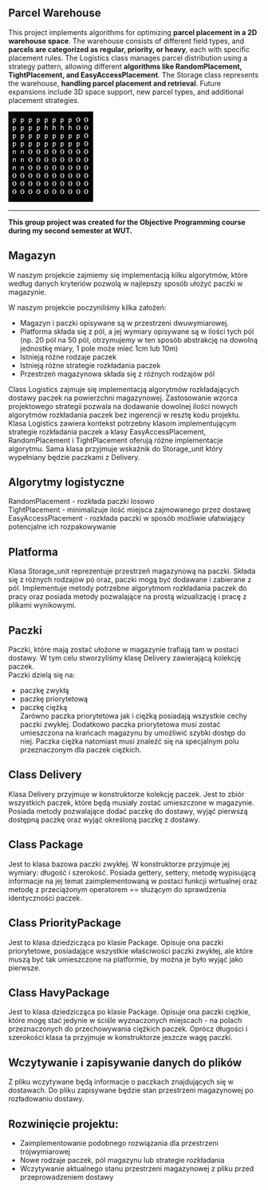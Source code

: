 ## Parcel Warehouse

This project implements algorithms for optimizing **parcel placement in a 2D warehouse space**. The warehouse consists of different field types, and **parcels are categorized as regular, priority, or heavy**, each with specific placement rules. The Logistics class manages parcel distribution using a strategy pattern, allowing different **algorithms like RandomPlacement, TightPlacement, and EasyAccessPlacement**. The Storage class represents the warehouse, **handling parcel placement and retrieval**. Future expansions include 3D space support, new parcel types, and additional placement strategies.

![Alt text](parcel_warehouse.jpg)

--------------------------------------------------------------------------------------------------------------------------------------------------
**This group project was created for the Objective Programming course during my second semester at WUT.**

## Magazyn

W naszym projekcie zajmiemy się implementacją kilku algorytmów, które według danych kryteriów pozwolą w najlepszy sposób ułożyć paczki w magazynie. 

W naszym projekcie poczyniliśmy kilka założeń:  
- Magazyn i paczki opisywane są w przestrzeni dwuwymiarowej.  
- Platforma składa się z pól, a jej wymiary opisywane są w ilości tych pól
(np. 20 pól na 50 pól, otrzymujemy w ten sposób abstrakcję na dowolną jednostkę miary, 1 pole może mieć 1cm lub 10m)
- Istnieją różne rodzaje paczek  
- Istnieją różne strategie rozkładania paczek  
- Przestrzeń magazynowa składa się z różnych rodzajów pól  

Class Logistics zajmuje się implementacją algorytmów rozkładających dostawy paczek na powierzchni magazynowej. Zastosowanie wzorca projektowego strategii pozwala na dodawanie dowolnej ilości nowych algorytmów rozkładania paczek bez ingerencji w resztę kodu projektu. Klasa Logistics zawiera kontekst potrzebny klasom implementującym strategie rozkładania paczek a klasy EasyAccessPlacement, RandomPlacement i TightPlacement oferują różne implementacje algorytmu. Sama klasa przyjmuje wskaźnik do Storage_unit który wypełniany będzie paczkami z Delivery. 

## Algorytmy logistyczne
RandomPlacement - rozkłada paczki losowo  
TightPlacement - minimalizuje ilość miejsca zajmowanego przez dostawę  
EasyAccessPlacement - rozkłada paczki w sposób możliwie ułatwiający potencjalne ich rozpakowywanie

## Platforma

Klasa Storage_unit reprezentuje przestrzeń magazynową na paczki. Składa się z różnych rodzajów pó oraz, paczki mogą być dodawane i zabierane z pól. Implementuje metody potrzebne algorytmom rozkładania paczek do pracy oraz posiada metody pozwalające na prostą wizualizację i pracę z plikami wynikowymi.

## Paczki 
Paczki, które mają zostać ułożone w magazynie trafiają tam w postaci dostawy. W tym celu stworzyliśmy klasę Delivery zawierającą kolekcję paczek.   
Paczki dzielą się na:
- paczkę zwykłą  
- paczkę priorytetową  
- paczkę ciężką  
Zarówno paczka priorytetowa jak i ciężką posiadają wszystkie cechy paczki zwykłej. Dodatkowo paczka priorytetowa musi zostać umieszczona na krańcach magazynu by umożliwić szybki dostęp do niej. Paczka ciężka natomiast musi znaleźć się na specjalnym polu przeznaczonym dla paczek ciężkich.

## Class Delivery
Klasa Delivery przyjmuje w konstruktorze kolekcję paczek. Jest to zbiór wszystkich paczek, które będą musiały zostać umieszczone w magazynie. Posiada metody pozwalające dodać paczkę do dostawy, wyjąć pierwszą dostępną paczkę oraz wyjąć określoną paczkę z dostawy.
 
## Class Package
Jest to klasa bazowa paczki zwykłej. W konstruktorze przyjmuje jej wymiary: długość i szerokość. Posiada gettery, settery, metodę wypisującą informacje na jej temat zaimplementowaną w postaci funkcji wirtualnej oraz metodę z przeciążonym operatorem == służącym do sprawdzenia identyczności paczek.

## Class PriorityPackage
Jest to klasa dziedzicząca po klasie Package. Opisuje ona paczki priorytetowe, posiadające wszystkie właściwości paczki zwykłej, ale które muszą być tak umieszczone na platformie, by można je było wyjąć jako pierwsze.

## Class HavyPackage
Jest to klasa dziedzicząca po klasie Package. Opisuje ona paczki ciężkie, które mogę stać jedynie w ściśle wyznaczonych miejscach - na polach przeznaczonych do przechowywania ciężkich paczek. Oprócz długości i szerokości klasa ta przyjmuje w konstruktorze jeszcze wagę paczki. 

## Wczytywanie i zapisywanie danych do plików
Z pliku wczytywane będą informacje o paczkach znajdujących się w dostawach.
Do pliku zapisywane będzie stan przestrzeni magazynowej po rozładowaniu dostawy.


## Rozwinięcie projektu:
- Zaimplementowanie podobnego rozwiązania dla przestrzeni trójwymiarowej 
- Nowe rodzaje paczek, pól magazynu lub strategie rozkładania
- Wczytywanie aktualnego stanu przestrzeni magazynowej z pliku przed przeprowadzeniem dostawy
